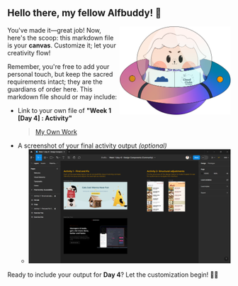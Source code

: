 ## Hello there, my fellow Alfbuddy! 💖

<img align="right" width="250px" src="../../assets/alf/alf-ufo.png">

You've made it—great job! Now, here's the scoop: this markdown file is your **canvas**. Customize it; let your creativity flow!

Remember, you're free to add your personal touch, but keep the sacred requirements intact; they are the guardians of order here. This markdown file should or may include:

-   Link to your own file of **"Week 1 [Day 4] : Activity"**
    > <a href="https://www.figma.com/file/jm78ga0H3YZbNaqZBsahJy/Week-1-(day-4)-%3A-Design-Components-(Community)?type=design&node-id=2-17&mode=design&t=GCecggisBFEBkoZq-0">My Own Work </a>
-   A screenshot of your final activity output _(optional)_
    -   ![Alt text](image-4.png)

Ready to include your output for **Day 4**? Let the customization begin! 🚀✨

<!-- You may now delete and modify the content of this file -->

